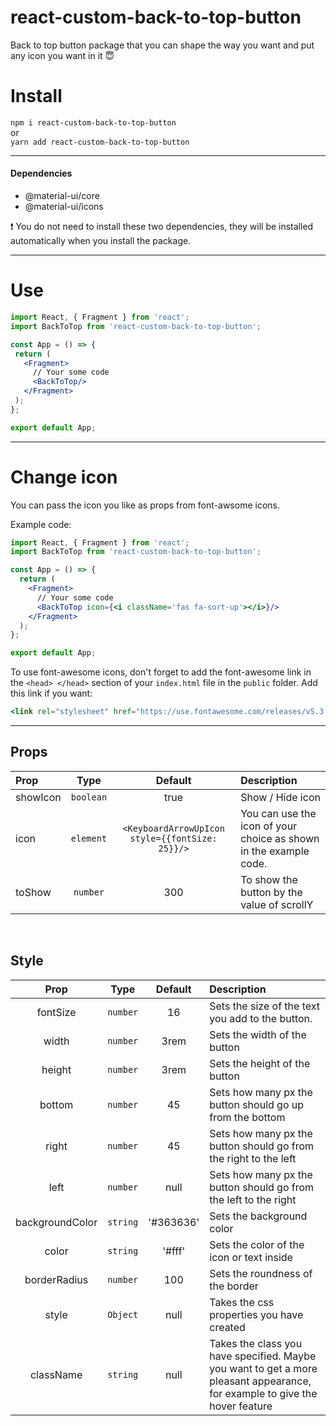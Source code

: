 # react-custom-back-to-top-button

Back to top button package that you can shape the way you want and put any icon you want in it :innocent:

Install
======

`npm i react-custom-back-to-top-button`
<br>
or
<br>
`yarn add react-custom-back-to-top-button`
<hr>

#### Dependencies
- @material-ui/core <br>
- @material-ui/icons

:exclamation: You do not need to install these two dependencies, they will be installed automatically when you install the package.

<hr>

Use
===
 ```jsx
import React, { Fragment } from 'react';
import BackToTop from 'react-custom-back-to-top-button';

const App = () => {
  return (
    <Fragment>
      // Your some code
      <BackToTop/>
    </Fragment>
  );
};

export default App;
 ```

<hr>

Change icon
===========

You can pass the icon you like as props from font-awsome icons.<br>

Example code:
```jsx 
import React, { Fragment } from 'react';
import BackToTop from 'react-custom-back-to-top-button';

const App = () => {
  return (
    <Fragment>
      // Your some code
      <BackToTop icon={<i className='fas fa-sort-up'></i>}/>
    </Fragment>
  );
};

export default App;
```

To use font-awesome icons, don't forget to add the font-awesome link in the `<head> </head>` section of your `index.html` file in the `public` folder. Add this link if you want:

```jsx
<link rel="stylesheet" href="https://use.fontawesome.com/releases/v5.3.1/css/all.css" integrity="sha384-mzrmE5qonljUremFsqc01SB46JvROS7bZs3IO2EmfFsd15uHvIt+Y8vEf7N7fWAU" crossorigin="anonymous">
```

<hr>

## Props

| Prop                     | Type      | Default                                         | Description                                    
| :----------------------- | :-------: | :------:                                        | :--------------------------------
| showIcon                 | `boolean` | true                                            | Show / Hide icon                     
| icon                     | `element` | `<KeyboardArrowUpIcon style={{fontSize: 25}}/>` | You can use the icon of your choice as shown in the example code.
| toShow                   | `number`  | 300                                             | To show the button by the value of scrollY

<br>

## Style

| Prop                  | Type      | Default     | Description                                    
| :-------------------: | :-------: | :---------: | :--------------            
| fontSize              | `number`  | 16          | Sets the size of the text you add to the button.                    
| width                 | `number`  | 3rem        | Sets the width of the button                       
| height                | `number`  | 3rem        | Sets the height of the button   
| bottom                | `number`  | 45          | Sets how many px the button should go up from the bottom 
| right                 | `number`  | 45          | Sets how many px the button should go from the right to the left 
| left                  | `number`  | null        | Sets how many px the button should go from the left to the right
| backgroundColor       | `string`  | '#363636'   | Sets the background color
| color                 | `string`  | '#fff'      | Sets the color of the icon or text inside 
| borderRadius          | `number`  | 100         | Sets the roundness of the border
| style                 | `Object`  | null        | Takes the css properties you have created 
| className             | `string`  | null        | Takes the class you have specified. Maybe you want to get a more pleasant appearance, for example to give the hover feature
